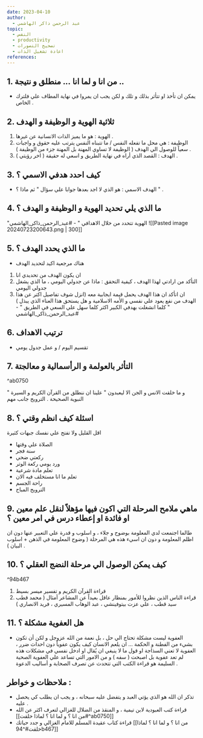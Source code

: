 ```yaml
---
date: 2023-04-10
author:
  - عبد الرحمن ذاكر الهاشمي
topic:
  - النفس
  - productivity
  - تصحيح التصورات
  - اعادة تشغيل الذات
references:
---
```

## 1. من انا و لما انا ... منطلق و نتيجة .. 
- يمكن ان تأخذ او تتأثر بذلك و تلك و لكن يجب ان يمروا في نهاية المطاف علي فلترك الخاص .

## 2. ثلاثية الهوية و الوظيفة و الهدف 
1. الهوية : هو ما يميز الذات الانسانية عن غيرها . 
2. الوظيفة : هي محل ما تفعله النفس / ما تتبناه النفس يترتب عليه حقوق و واجبات سعياً للوصول الي الهدف ( الوظيفة لا تساوي المهنة بل المهنة جزء من الوظيفة ) . 
3. الهدف : القصد الذي أراه في نهاية الطريق و اسعي له حقيقة ( اخر رؤيتي ) . 
## 3. كيف احدد هدفي الاسمي ؟  
- الهدف الاسمي : هو الذي لا اجد بعدها جوابا علي سؤال " ثم ماذا ؟ " . 
## 4. ما الذي يلي تحديد الهوية و الوظيفة و الهدف ؟ 
"الهوية تتحدد من خلال الاهدافي " - #عبد_الرحمن_ذاكر_الهاشمي 
![[Pasted image 20240723200643.png | 300]]

## 5. ما الذي يحدد الهدف ؟ 
- هناك مرجعية اكيد لتحديد الهدف 
1. ان يكون الهدف من تحديدي انا 
2. التأكد من ارادتي لهذا الهدف ، كيفية التحقق : ماذا عن جدولي اليومي ، ما الذي يشغل جدولي اليومي 
3. ان اتأكد ان هذا الهدف يحمل قيمة ايجابية معه (انزل شوف تفاصيل اكتر عن هذا الهدف من نفع يعود علي نفسي و الأمه الاسلامية و هل يستحق هذا العناء الذي يبذل ) 
" كلما انشغلت بهدفي الكبير اكثر كلما سهل علي السعي في الطريق  " - #عبد_الرحمن_ذاكر_الهاشمي 
## 6. ترتيب الاهداف 
- تقسيم اليوم / و عمل جدول يومي 

## 7. التأثر بالعولمة و الرأسمالية و معالجتة 

^ab0750

" و ما خلقت الانس و الجن الا ليعبدون " 
علينا ان ننطلق من القرآن الكريم و السيرة النبوية الصحيحة . 
الترويح جانب مهم 
## 8. اسئلة كيف انظم وقتي ؟ 
اقل القليل ولا تفتح علي نفسك جبهات كثيرة 
- الصلاة علي وقتها 
- سنة فجر 
- ركعتي ضحي 
- ورد يومي ركعة الوتر 
- تعلم مادة شرعية 
- تعلم ما انا مستخلف فيه الان 
- راحة الجسم
- الترويح المباح 

## 9. ماهي ملامح المرحلة التي اكون فيها مؤهلاً لنقل علم معين او فائدة او إعطاء درس في امر معين ؟ 
طالما اجتمعت لدي المعلومة بوضوح و جلاء ، و اسلوب و قدرة علي التعبير عنها دون ان اظلم المعلومة و دون ان اسيء هذه هي المرحلة ( وضوح المعلومة في الذهن + اسلوب البيان ) . 

## 10. كيف يمكن الوصول الي مرحلة النضج العقلي ؟ 

^94b467

1. قراءة القرآن الكريم و تفسير ميسر بسيط 
2. قراءة الناس الذين نظروا للأمور بمنظار عاقل بعيداً عن المشاعر أمثال  ( محمد قطب سيد قطب ، علي عزت بيتوفينشي ، عبد الوهاب المسيري ، فريد الانصاري )  

## 11. هل العفوية مشكلة ؟ 
- العفوية ليست مشكلة تحتاج الي حل ، بل نعمة من الله عزوجل و لكن أن تكون بشيء من الفطنة و الحكمة ... ان يلعم الانسان كيف يكون عفوياً دون احداث ضرر ، العفوية لا تعني السذاجة او قول ما لا ينبغي ان يُقال او ادخل نفسي في مشكلات هذه لم تعد عفوية بل اصبحت ( سفه ) و من الامور التي تساعد علي العفوية الصحية السليمة هو قراءة الكتب التي تتحدث عن تصرف الصحابة و أساليب الدعوة . 


## ملاحظات و خواطر : 
- تذكر ان الله هو الذي يؤتي العبد و يتفضل عليه سبحانه ، و يجب ان يطلب كي يحصل عليه . 
- قراءة كتب العبودية لابن تيمية ، و المنقذ من الضلال للغزالي لتعرف اكثر عن الله [[من انا ؟ و لما انا ؟ لماذا خلقت#^ab0750]]
- قراءة كتاب عقيدة المسلم للامام الغزالي و جدد حياتك [[من انا ؟ و لما انا ؟ لماذا خلقت#^94b467]]